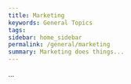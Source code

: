 ```yaml
---
title: Marketing
keywords: General Topics
tags:
sidebar: home_sidebar
permalink: /general/marketing
summary: Marketing does things...
---
```


...